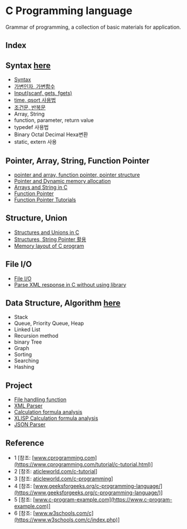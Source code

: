 # C Programming language
Grammar of programming, a collection of basic materials for application.

## Index
## Syntax  [here](https://github.com/csbyun-data/C-Pro/blob/main/chap01/README.md)
* [Syntax](https://github.com/csbyun-data/C-Pro/blob/main/chap01/Syntax/README.md)
* [가변인자, 가변함수](https://github.com/csbyun-data/C-Pro/blob/main/chap01/Variadic/README.md)
* [Input(scanf, gets, fgets)](https://github.com/csbyun-data/C-Pro/blob/main/chap01/Input/README.md)
* [time, qsort 사용법](https://github.com/csbyun-data/C-Pro/blob/main/chap01/QSort/README.md)
* [조건문, 반복문](https://github.com/csbyun-data/C-Pro/blob/main/chap01/Flow/README.md)
* Array, String
* function, parameter, return value
* typedef 사용법
* Binary Octal Decimal Hexa변환
* static, extern 사용
  
## Pointer, Array, String, Function Pointer  
* [pointer and array, function pointer, pointer structure](https://github.com/csbyun-data/C-Pro/blob/main/chap02/Pointer_and_Array/READ.md)
* [Pointer and Dynamic memory allocation](https://github.com/csbyun-data/C-Pro/blob/main/chap02/Pointer_and_Dynamic_Allocation/README.md)
* [Arrays and String in C](https://github.com/csbyun-data/C-Pro/blob/main/chap02/Arrays_and_Strings_in_C/README.md)
* [Function Pointer](https://github.com/csbyun-data/C-Pro/blob/main/chap02/Function_Pointer/README.md)
* [Function Pointer Tutorials](https://github.com/csbyun-data/C-Pro/blob/main/chap02/Function_Pointer_Tutorials/README.md)

## Structure, Union
* [Structures and Unions in C](https://github.com/csbyun-data/C-Pro/blob/main/chap02/Structures_and_Union/README.md)
* [Structures, String Pointer 활용](https://github.com/csbyun-data/C-Pro/blob/main/chap02/Application/README.md)
* [Memory layout of C program](https://github.com/csbyun-data/C-Pro/blob/main/chap02/Memory-layout/README.md)
  
## File I/O
* [File I/O](https://github.com/csbyun-data/C-Pro/blob/main/chap03/File/README.md)
* [Parse XML response in C without using library](https://github.com/csbyun-data/C-Pro/blob/main/chap03/XML/README.md)

## Data Structure, Algorithm  [here](https://github.com/csbyun-data/C-Pro/blob/main/chap04/README.md)
* Stack
* Queue, Priority Queue, Heap
* Linked List
* Recursion method
* binary Tree
* Graph
* Sorting
* Searching
* Hashing

## Project  
* [File handling function](https://github.com/csbyun-data/C-Pro/blob/main/chap05/File/README.md)
* [XML Parser](https://github.com/csbyun-data/C-Pro/blob/main/chap05/XML_Parser/README.md)
* [Calculation formula analysis](https://github.com/csbyun-data/C-Pro/blob/main/chap05/Calc/README.md)
* [XLISP Calculation formula analysis](https://github.com/csbyun-data/C-Pro/blob/main/chap05/XLISP/README.md)
* [JSON Parser](https://github.com/csbyun-data/C-Pro/blob/main/chap05/JSON/README.md)

## Reference
* 1 [참조: [www.cprogramming.com](https://www.cprogramming.com/tutorial/c-tutorial.html)]
* 2 [참조: [aticleworld.com/c-tutorial](https://aticleworld.com/c-tutorial/)]
* 3 [참조: [aticleworld.com/c-programming](https://aticleworld.com/c-programming/)]
* 4 [참조: [www.geeksforgeeks.org/c-programming-language/](https://www.geeksforgeeks.org/c-programming-language/)]
* 5 [참조: [www.c-program-example.com](https://www.c-program-example.com)]
* 6 [참조: [www.w3schools.com/c](https://www.w3schools.com/c/index.php)]
